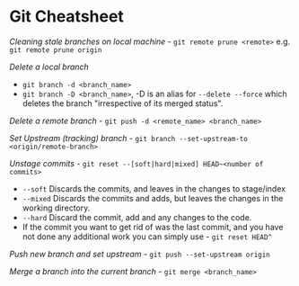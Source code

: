 # Git Cheatsheet

*Cleaning stale branches on local machine* - `git remote prune <remote>` e.g. `git remote prune origin`

*Delete a local branch*
* `git branch -d <branch_name>`
* `git branch -D <branch_name>`, -D is an alias for `--delete --force` which deletes the branch "irrespective of its merged status".

*Delete a remote branch* - `git push -d <remote_name> <branch_name>`

*Set Upstream (tracking) branch* - `git branch --set-upstream-to <origin/remote-branch>`

*Unstage commits* - `git reset --[soft|hard|mixed] HEAD~<number of commits>`
  
  * `--soft` Discards the commits, and leaves in the changes to stage/index
  * `--mixed` Discards the commits and adds, but leaves the changes in the working directory.
  * `--hard` Discard the commit, add and any changes to the code.
  * If the commit you want to get rid of was the last commit, and you have not done any additional work you can simply use - `git reset HEAD^`



*Push new branch and set upstream* - `git push --set-upstream origin`

*Merge a branch into the current branch* - `git merge <branch_name>`
